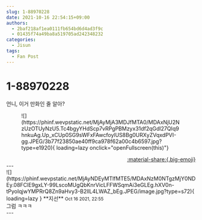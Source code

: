 ```yaml
---
slug: 1-88970228
date: 2021-10-16 22:54:15+09:00
authors:
  - 2baf218af1ea0111fb654bd6d4ad3f9c
  - 01435f74a49ba8a519705ad242348232
categories:
  - Jisun
tags:
  - Fan Post
---
```


# 1-88970228

<div class="post-container" markdown="1">
<div class="content-container md-sidebar__scrollwrap" markdown="1">

언니, 이거 만화인 줄 알아?
<figure markdown="1">
![](https://phinf.wevpstatic.net/MjAyMjA3MDJfMTA0/MDAxNjU2NzUzOTUyNzU5.Tc4bgyYHdScp7vRPgPBMzyx31df2qGdl27QIq9hnkuAg.Up_xCUp0SG9sWFxFAwcfoylUS8Bg0URXyZVqxdPVI-gg.JPEG/3b77f23850ae40ff9ca978f62a00c4b6597.jpg?type=e1920){ loading=lazy onclick="openFullscreen(this)"}
</figure>


</div>
</div>

<div style="text-align: right;" markdown="1">
<a href="https://weverse.io/fromis9/fanpost/1-88970228" style="text-align: right;">:material-share:{.big-emoji}</a>
</div>
---

<div class="comments-container md-sidebar__scrollwrap" markdown="1">
<div class="comment" markdown="1">
<div class='id-container' markdown="1">
![](https://phinf.wevpstatic.net/MjAyNDEyMTlfMTE5/MDAxNzM0NTgzMjY0NDEy.08FClE9gxLY-99LscoMUgQbKnrVicLFFWSqmAi3eGLEg.hXV0n-tPyoIqjwYMPRrQ8Zn9aHvy3-B2llL4LWAZ_bEg.JPEG/image.jpg?type=s72){ loading=lazy }
**<span class="artist">지선</span>** <small>Oct 16 2021, 22:55</small><br>
</div>
<div class='comment-body' markdown="1">
그럼 ㅋㅋㅋ
</div>
</div>
</div>
---
